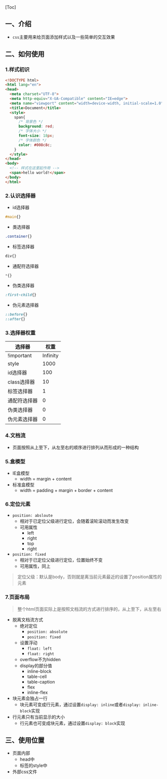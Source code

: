 [Toc]
## 一、介绍
* `css`主要用来给页面添加样式以及一些简单的交互效果
## 二、如何使用
### 1.样式初识
```html
<!DOCTYPE html>
<html lang="en">
<head>
  <meta charset="UTF-8">
  <meta http-equiv="X-UA-Compatible" content="IE=edge">
  <meta name="viewport" content="width=device-width, initial-scale=1.0">
  <title>Document</title>
  <style>
    span{
      /* 背景色 */
      background: red;
      /* 字体大小 */
      font-size: 18px;
      /* 字体颜色 */
      color: #008c8c;
    }
  </style>
</head>
<body>
  <!-- 样式在这里起作用 -->
  <span>hello world!</span>
</body>
</html>
```
### 2.认识选择器
* id选择器
```css
#main{}
```
* 类选择器
```css
.container{}
```
* 标签选择器
```css
div{}
```
* 通配符选择器
```css
*{}
```
* 伪类选择器
```css
:first-child{}
```
* 伪元素选择器
```css
::before{}
::after{}
```
### 3.选择器权重
|   选择器   | 权重     |
| ---- | ---- |
|   !important   | Infinity     |
|     style | 1000     |
|id选择器| 100     |
|class选择器| 10     |
|标签选择器|   1  |
|通配符选择器|0      |
|伪类选择器|0|
|伪元素选择器|0|
### 4.文档流
* 页面按照从上至下，从左至右的顺序进行排列从而形成的一种结构
### 5.盒模型
* IE盒模型
  * width = margin + content
* 标准盒模型
  * width = padding + margin + border + content

### 6.定位元素
* `position: absloute`
  * 相对于已定位父级进行定位，会随着滚轮滚动而发生改变
  * 可用属性
    * left
    * right
    * top
    * right
* `position: fixed`
  * 相对于已定位父级进行定位，位置始终不变
  * 可用属性，同上
> 定位父级：默认是body，否则就是离当前元素最近的设置了position属性的元素
### 7.页面布局
> 整个html页面实际上是按照文档流的方式进行排序的，从上至下，从左至右
* 脱离文档流方式
  * 绝对定位
    * `position: absolute`
    * `position: fixed`
  * 设置浮动
    * `float: left`
    * `float: right`
  * overflow不为hidden
  * display的部分值
    * inline-block
    * table-cell
    * table-caption
    * flex
    * inline-flex
* 块元素会独占一行
  * 块元素可变成行元素，通过设置`display: inline`或者`display: inline-block`实现 
* 行元素只有当前显示的大小
  * 行元素也可变成块元素，通过设置`display: block`实现
## 三、使用位置
* 页面内部
  * head中
  * 标签的style中
* 外部css文件